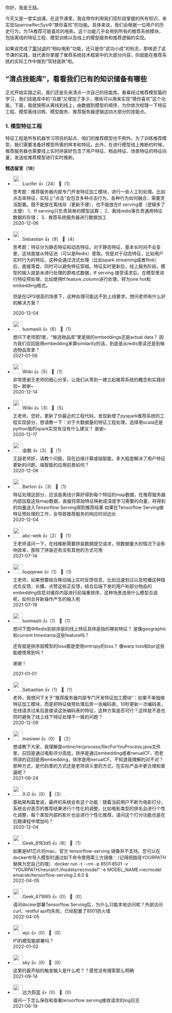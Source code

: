 你好，我是王喆。

今天又是一堂实战课。在这节课里，我会带你利用我们现阶段掌握的所有知识，来实现SparrowRecSys中“猜你喜欢”的功能。具体来说，我们会根据一位用户的历史行为，为TA推荐可能喜欢的电影。这个功能几乎会用到所有的推荐系统模块，包括离线的特征工程、模型训练以及线上的模型服务和推荐逻辑的实现。

如果说完成了[第14讲](https://time.geekbang.org/column/article/303641)的“相似电影”功能，还只是你“武功小成”的标志，那啃透了这节课的实践，就代表你掌握了推荐系统技术框架中的大部分内容，你就能在推荐系统的实际工作中做到“驾轻就熟”啦。

## “清点技能库”，看看我们已有的知识储备有哪些

正式开始实践之前，我们还是先来清点一次自己的技能库。看看经过推荐模型篇的学习，我们技能库中的“兵器”又增加了多少，哪些可以用来实现“猜你喜欢”这个功能。下面，我就按照从离线到线上，由数据到模型的顺序，为你依次梳理一下特征工程、模型离线训练、模型服务、推荐服务器逻辑这四大部分的技能点。

### 1. 模型特征工程

特征工程是所有机器学习项目的起点，咱们的推荐模型也不例外。为了训练推荐模型，我们需要准备好模型所需的样本和特征。此外，在进行模型线上推断的时候，推荐服务器也需要线上实时拼装好包含了用户特征、物品特征、场景特征的特征向量，发送给推荐模型进行实时推断。
<div><strong>精选留言（18）</strong></div><ul>
<li><img src="https://static001.geekbang.org/account/avatar/00/23/7c/5b/7a8d842c.jpg" width="30px"><span>Lucifer</span> 👍（24） 💬（1）<div>思考题：推荐服务器内部专门开发特征加工模块，进行一些人工的处理。比如点击率特征，实际上“点击”会包含多种点击行为，各种行为如何融合，需要灵活配置。既不能放在离线存（更新不便），也不能放在tf serving里（逻辑多了太慢）
1、tf serving只负责简单的模型运算；
2、离线redis等负责通用特征数据的存储；
3、推荐系统服务器进行数据加工</div>2020-12-06</li><br/><li><img src="https://thirdwx.qlogo.cn/mmopen/vi_32/55lYKUdcPFgUHibRYmaRiaBdrsmnLGOHdPp4OicjBh197X0vyGa9qAwruEqicAPuUgibXO4Lz5jLudlcbtsqq2p3CpA/132" width="30px"><span>Sebastian</span> 👍（9） 💬（4）<div>思考题：特征分为静态特征和动态特征。对于静态特征，基本长时间不会变更，这块直接从特征池（可以是Redis）里取。但是对于动态特征，比如用户实时行为的特征，这种会通过流式处理（比如spark streaming或者flink）后，直接落盘，同时可以避免特征穿越。特征实时更新后，线上服务阶段，模型的输入就是未进行处理的原格式数据，tf serving 接受请求后，在模型里进行特征预处理，比如使用tf.feature_column进行处理，转为one hot和embedding格式。

但是在QPS很高的场景下，这种处理可能达不到上线要求，想问老师有什么好的解决方案？</div>2020-12-04</li><br/><li><img src="" width="30px"><span>tuomasiii</span> 👍（6） 💬（1）<div>想问下老师图1里，“候选物品库”里是放的embeddings还是actual data？ 
因为我们召回层用embedding来算similarity的话，到底是从redis里读还是到候选物品库拿？</div>2021-01-06</li><br/><li><img src="https://static001.geekbang.org/account/avatar/00/1b/6d/c5/c0665034.jpg" width="30px"><span>Wiiki</span> 👍（5） 💬（1）<div>非常感谢王老师的细心分享，让我们从零到一建立起推荐系统的概念和实践经验~  谢谢~</div>2020-12-14</li><br/><li><img src="https://static001.geekbang.org/account/avatar/00/1b/6d/c5/c0665034.jpg" width="30px"><span>Wiiki</span> 👍（3） 💬（5）<div>王老师，您好。更新了你最近的工程代码，发现新增了pyspark推荐系统的工程实现部分，想请教一下：对于大数据量的特征工程处理，选择用scala还是python版的spark实现有没有什么建议？ 谢谢~</div>2020-12-17</li><br/><li><img src="https://static001.geekbang.org/account/avatar/00/0f/8e/5d/562e90d6.jpg" width="30px"><span>金鹏</span> 👍（3） 💬（1）<div>王喆老师好，请教个问题，现在边缘计算或端智能，多大程度解决了用户特征更新的问题，端智能的应用前景如何？</div>2020-12-06</li><br/><li><img src="http://thirdwx.qlogo.cn/mmopen/vi_32/PiajxSqBRaEINKG7h0MpuMdBncDnl8Hv9RtX4OTs6Wg3O7ibs2AOch14SwVecEWmGkmnHouIEsgJjoDe1D7LSHqg/132" width="30px"><span>Berton</span> 👍（3） 💬（1）<div>特征处理这部分，应该是离线计算好得到每个特征的map数据，在推荐服务器内部加载这些map数据，直接将原始特征映射成深度学习需要的向量，将得到的向量送入Tensorflow Serving得到推荐结果
如果在Tensorflow Serving做特征预处理的工作，会导致推荐服务的响应时间边长</div>2020-12-04</li><br/><li><img src="https://static001.geekbang.org/account/avatar/00/14/ee/9c/abb7bfe3.jpg" width="30px"><span>abc-web</span> 👍（2） 💬（1）<div>王老师请问一下，在线推断需要拼装数据提交请求，但数据量大的情况下会影响效率，那除了拼装还有没有其他的方式可用</div>2021-07-14</li><br/><li><img src="https://static001.geekbang.org/account/avatar/00/1d/9e/2e/ad69bd71.jpg" width="30px"><span>liuqqwwe</span> 👍（1） 💬（1）<div>王老师，如果想要结合移动端上实时反馈信息，比如迅速划过以及短播这种隐式负反馈，长播、点赞这些正反馈，结合后端下发的用户和部分物品的embedding信息对缓存内容进行前端重排序，这种场景选用什么模型合适呢，如何合并新操作产生的输入呢</div>2021-07-19</li><br/><li><img src="" width="30px"><span>tuomasiii</span> 👍（1） 💬（1）<div>想问下图中Redis到排序层的线上特征具体是指的哪些特征？ 
是像geographic和current timestamp这些feature吗？

还有就是排序层模型的loss都是使用entropy的loss？
像warp loss和bpr这些能被使用到吗？

谢谢！</div>2021-01-01</li><br/><li><img src="https://thirdwx.qlogo.cn/mmopen/vi_32/55lYKUdcPFgUHibRYmaRiaBdrsmnLGOHdPp4OicjBh197X0vyGa9qAwruEqicAPuUgibXO4Lz5jLudlcbtsqq2p3CpA/132" width="30px"><span>Sebastian</span> 👍（1） 💬（1）<div>老师，我想问下关于“推荐服务器内部专门开发特征加工模块”：如果不单独做特征加工模块，而是把特征做预处理后弄一张编码表，10秒更新一次编码表，在线请求过来后直接读这张编码表的特征，这种方案是否可行？这样是不是也同时避免了线上线下特征处理不一致的问题？</div>2020-12-09</li><br/><li><img src="https://static001.geekbang.org/account/avatar/00/27/5d/75/57b77cdb.jpg" width="30px"><span>masiwei</span> 👍（0） 💬（2）<div>想请教下大家，我理解是online&#47;recprocess&#47;RecForYouProcess.java文件里，召回是通过电影评分高低，排序是通过embedding或者nerualCF，而老师讲的召回是用embedding，排序是用nerualCF。不知道我理解的对不对？那种方式，是代码里的方式还是老师讲义里的方式，在实际产品中更合理和普遍呢？</div>2021-06-24</li><br/><li><img src="https://static001.geekbang.org/account/avatar/00/22/e5/fb/b2c82caa.jpg" width="30px"><span>X.G</span> 👍（0） 💬（3）<div>基础架构篇里说，最终的系统会有这个功能：随着当前用户不断为电影打分，系统会对首页的推荐结果进行个性化的调整，比如电影类型的排名会进行个性化调整，每个类型内部的影片也会进行个性化推荐。请问这个打分功能也是在后期课程中增加吗？</div>2020-12-04</li><br/><li><img src="https://static001.geekbang.org/account/avatar/00/23/b5/8b/92549066.jpg" width="30px"><span>Geek_8183d5</span> 👍（8） 💬（1）<div>如果是M1芯片的mac，官方 tensorflow-serving 镜像并不支持。您可以在docker中导入模型时通过如下命令使用第三方镜像：（记得把路径$YOUR PATH$替换为您自己的哦）
docker run -t --rm -p 8501:8501     -v &quot;$YOUR PATH$&#47;neuralcf:&#47;models&#47;recmodel&quot;     -e MODEL_NAME=recmodel     emacski&#47;tensorflow-serving:2.6.0  &amp;</div>2022-04-05</li><br/><li><img src="https://thirdwx.qlogo.cn/mmopen/vi_32/Q0j4TwGTfTIAovgSHkL6KXasuk093J0JYOLPVicsI9Wrv9pj3ACsMorBpIOzOVNXfauvibicDml7nCv7zuWtqLlsA/132" width="30px"><span>Geek_471665</span> 👍（0） 💬（0）<div>请问docker部署Tensorflow Serving后，为什么只能本地访问呢？外部访问curl、restful api均失败，已经配置了8501防火墙</div>2022-04-05</li><br/><li><img src="https://static001.geekbang.org/account/avatar/00/25/58/ce/1d069c94.jpg" width="30px"><span>wjc</span> 👍（0） 💬（0）<div>tf1的模型能部署吗？</div>2022-01-02</li><br/><li><img src="https://static001.geekbang.org/account/avatar/00/23/7a/cf/c42dd74e.jpg" width="30px"><span>sky</span> 👍（0） 💬（0）<div>这里的最开始的触发输入是什么呢？？感觉没有搜索那么明确</div>2021-09-14</li><br/><li><img src="https://static001.geekbang.org/account/avatar/00/10/b7/42/1f44ce49.jpg" width="30px"><span>远方蔚蓝</span> 👍（0） 💬（0）<div>请问一下怎么保存和查看tensorflow serving接收请求的log日志</div>2021-06-19</li><br/>
</ul>